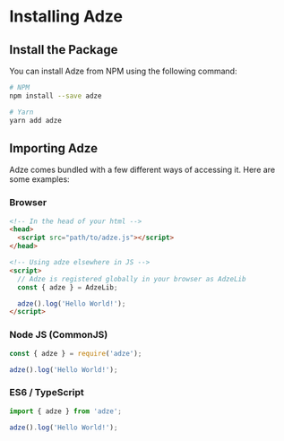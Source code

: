 # Installing Adze

## Install the Package

You can install Adze from NPM using the following command:

```bash
# NPM
npm install --save adze

# Yarn
yarn add adze
```

## Importing Adze

Adze comes bundled with a few different ways of accessing it. Here are some examples:

### Browser

```html
<!-- In the head of your html -->
<head>
  <script src="path/to/adze.js"></script>
</head>

<!-- Using adze elsewhere in JS -->
<script>
  // Adze is registered globally in your browser as AdzeLib
  const { adze } = AdzeLib;

  adze().log('Hello World!');
</script>
```

### Node JS (CommonJS)

```javascript
const { adze } = require('adze');

adze().log('Hello World!');
```

### ES6 / TypeScript

```typescript
import { adze } from 'adze';

adze().log('Hello World!');
```
